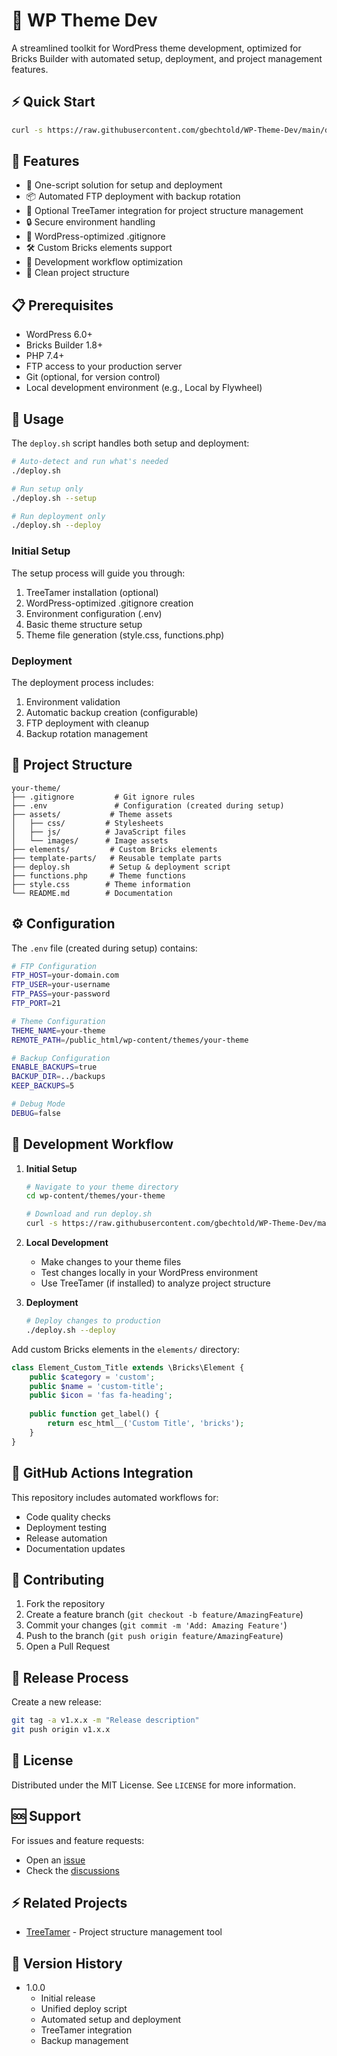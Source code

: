 # 🎨 WP Theme Dev

A streamlined toolkit for WordPress theme development, optimized for Bricks Builder with automated setup, deployment, and project management features.

## ⚡ Quick Start

```bash
curl -s https://raw.githubusercontent.com/gbechtold/WP-Theme-Dev/main/deploy.sh > deploy.sh && chmod +x deploy.sh && ./deploy.sh
```

## 🌟 Features

- 🚀 One-script solution for setup and deployment
- 📦 Automated FTP deployment with backup rotation
- 🌳 Optional TreeTamer integration for project structure management
- 🔒 Secure environment handling
- 📁 WordPress-optimized .gitignore
- 🛠️ Custom Bricks elements support
- 🔄 Development workflow optimization
- 🎯 Clean project structure

## 📋 Prerequisites

- WordPress 6.0+
- Bricks Builder 1.8+
- PHP 7.4+
- FTP access to your production server
- Git (optional, for version control)
- Local development environment (e.g., Local by Flywheel)

## 🚀 Usage

The `deploy.sh` script handles both setup and deployment:

```bash
# Auto-detect and run what's needed
./deploy.sh

# Run setup only
./deploy.sh --setup

# Run deployment only
./deploy.sh --deploy
```

### Initial Setup

The setup process will guide you through:
1. TreeTamer installation (optional)
2. WordPress-optimized .gitignore creation
3. Environment configuration (.env)
4. Basic theme structure setup
5. Theme file generation (style.css, functions.php)

### Deployment

The deployment process includes:
1. Environment validation
2. Automatic backup creation (configurable)
3. FTP deployment with cleanup
4. Backup rotation management

## 📁 Project Structure

```
your-theme/
├── .gitignore         # Git ignore rules
├── .env               # Configuration (created during setup)
├── assets/           # Theme assets
│   ├── css/         # Stylesheets
│   ├── js/          # JavaScript files
│   └── images/      # Image assets
├── elements/         # Custom Bricks elements
├── template-parts/   # Reusable template parts
├── deploy.sh         # Setup & deployment script
├── functions.php     # Theme functions
├── style.css        # Theme information
└── README.md        # Documentation
```

## ⚙️ Configuration

The `.env` file (created during setup) contains:

```bash
# FTP Configuration
FTP_HOST=your-domain.com
FTP_USER=your-username
FTP_PASS=your-password
FTP_PORT=21

# Theme Configuration
THEME_NAME=your-theme
REMOTE_PATH=/public_html/wp-content/themes/your-theme

# Backup Configuration
ENABLE_BACKUPS=true
BACKUP_DIR=../backups
KEEP_BACKUPS=5

# Debug Mode
DEBUG=false
```

## 🔄 Development Workflow

1. **Initial Setup**
   ```bash
   # Navigate to your theme directory
   cd wp-content/themes/your-theme

   # Download and run deploy.sh
   curl -s https://raw.githubusercontent.com/gbechtold/WP-Theme-Dev/main/deploy.sh > deploy.sh && chmod +x deploy.sh && ./deploy.sh
   ```

2. **Local Development**
   - Make changes to your theme files
   - Test changes locally in your WordPress environment
   - Use TreeTamer (if installed) to analyze project structure

3. **Deployment**
   ```bash
   # Deploy changes to production
   ./deploy.sh --deploy
   ```

Add custom Bricks elements in the `elements/` directory:

```php
class Element_Custom_Title extends \Bricks\Element {
    public $category = 'custom';
    public $name = 'custom-title';
    public $icon = 'fas fa-heading';
    
    public function get_label() {
        return esc_html__('Custom Title', 'bricks');
    }
}
```

## 🔄 GitHub Actions Integration

This repository includes automated workflows for:
- Code quality checks
- Deployment testing
- Release automation
- Documentation updates

## 🤝 Contributing

1. Fork the repository
2. Create a feature branch (`git checkout -b feature/AmazingFeature`)
3. Commit your changes (`git commit -m 'Add: Amazing Feature'`)
4. Push to the branch (`git push origin feature/AmazingFeature`)
5. Open a Pull Request

## 🚀 Release Process

Create a new release:
```bash
git tag -a v1.x.x -m "Release description"
git push origin v1.x.x
```

## 📝 License

Distributed under the MIT License. See `LICENSE` for more information.

## 🆘 Support

For issues and feature requests:
- Open an [issue](https://github.com/gbechtold/WP-Theme-Dev/issues)
- Check the [discussions](https://github.com/gbechtold/WP-Theme-Dev/discussions)

## ⚡ Related Projects

- [TreeTamer](https://github.com/gbechtold/TreeTamer) - Project structure management tool

## 📝 Version History

- 1.0.0
  - Initial release
  - Unified deploy script
  - Automated setup and deployment
  - TreeTamer integration
  - Backup management
